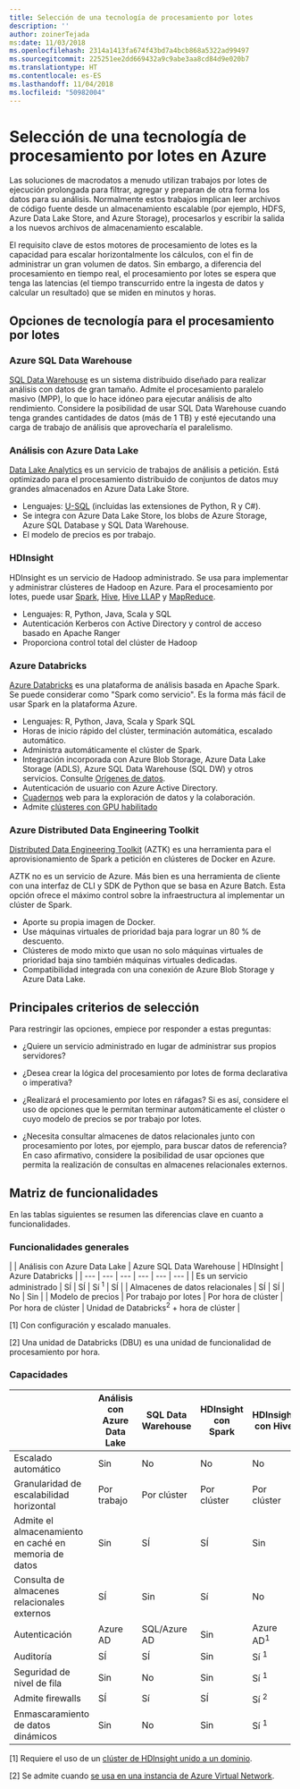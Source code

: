 ```yaml
---
title: Selección de una tecnología de procesamiento por lotes
description: ''
author: zoinerTejada
ms:date: 11/03/2018
ms.openlocfilehash: 2314a1413fa674f43bd7a4bcb868a5322ad99497
ms.sourcegitcommit: 225251ee2dd669432a9c9abe3aa8cd84d9e020b7
ms.translationtype: HT
ms.contentlocale: es-ES
ms.lasthandoff: 11/04/2018
ms.locfileid: "50982004"
---
```

# <a name="choosing-a-batch-processing-technology-in-azure"></a>Selección de una tecnología de procesamiento por lotes en Azure

Las soluciones de macrodatos a menudo utilizan trabajos por lotes de ejecución prolongada para filtrar, agregar y preparan de otra forma los datos para su análisis. Normalmente estos trabajos implican leer archivos de código fuente desde un almacenamiento escalable (por ejemplo, HDFS, Azure Data Lake Store, and Azure Storage), procesarlos y escribir la salida a los nuevos archivos de almacenamiento escalable. 

El requisito clave de estos motores de procesamiento de lotes es la capacidad para escalar horizontalmente los cálculos, con el fin de administrar un gran volumen de datos. Sin embargo, a diferencia del procesamiento en tiempo real, el procesamiento por lotes se espera que tenga las latencias (el tiempo transcurrido entre la ingesta de datos y calcular un resultado) que se miden en minutos y horas.

## <a name="technology-choices-for-batch-processing"></a>Opciones de tecnología para el procesamiento por lotes

### <a name="azure-sql-data-warehouse"></a>Azure SQL Data Warehouse

[SQL Data Warehouse](/azure/sql-data-warehouse/) es un sistema distribuido diseñado para realizar análisis con datos de gran tamaño. Admite el procesamiento paralelo masivo (MPP), lo que lo hace idóneo para ejecutar análisis de alto rendimiento. Considere la posibilidad de usar SQL Data Warehouse cuando tenga grandes cantidades de datos (más de 1 TB) y esté ejecutando una carga de trabajo de análisis que aprovecharía el paralelismo.

### <a name="azure-data-lake-analytics"></a>Análisis con Azure Data Lake

[Data Lake Analytics](/azure/data-lake-analytics/data-lake-analytics-overview) es un servicio de trabajos de análisis a petición. Está optimizado para el procesamiento distribuido de conjuntos de datos muy grandes almacenados en Azure Data Lake Store. 

- Lenguajes: [U-SQL](/azure/data-lake-analytics/data-lake-analytics-u-sql-get-started) (incluidas las extensiones de Python, R y C#).
-  Se integra con Azure Data Lake Store, los blobs de Azure Storage, Azure SQL Database y SQL Data Warehouse.
- El modelo de precios es por trabajo.

### <a name="hdinsight"></a>HDInsight

HDInsight es un servicio de Hadoop administrado. Se usa para implementar y administrar clústeres de Hadoop en Azure. Para el procesamiento por lotes, puede usar [Spark](/azure/hdinsight/spark/apache-spark-overview), [Hive](/azure/hdinsight/hadoop/hdinsight-use-hive), [Hive LLAP](/azure/hdinsight/interactive-query/apache-interactive-query-get-started) y [MapReduce](/azure/hdinsight/hadoop/hdinsight-use-mapreduce).

- Lenguajes: R, Python, Java, Scala y SQL
- Autenticación Kerberos con Active Directory y control de acceso basado en Apache Ranger
- Proporciona control total del clúster de Hadoop

### <a name="azure-databricks"></a>Azure Databricks 

[Azure Databricks](/azure/azure-databricks/) es una plataforma de análisis basada en Apache Spark. Se puede considerar como "Spark como servicio". Es la forma más fácil de usar Spark en la plataforma Azure.  

- Lenguajes: R, Python, Java, Scala y Spark SQL
- Horas de inicio rápido del clúster, terminación automática, escalado automático.
- Administra automáticamente el clúster de Spark.
- Integración incorporada con Azure Blob Storage, Azure Data Lake Storage (ADLS), Azure SQL Data Warehouse (SQL DW) y otros servicios. Consulte [Orígenes de datos](https://docs.azuredatabricks.net/spark/latest/data-sources/index.html).
- Autenticación de usuario con Azure Active Directory.
- [Cuadernos](https://docs.azuredatabricks.net/user-guide/notebooks/index.html) web para la exploración de datos y la colaboración. 
- Admite [clústeres con GPU habilitado](https://docs.azuredatabricks.net/user-guide/clusters/gpu.html)

### <a name="azure-distributed-data-engineering-toolkit"></a>Azure Distributed Data Engineering Toolkit 

[Distributed Data Engineering Toolkit](https://github.com/azure/aztk) (AZTK) es una herramienta para el aprovisionamiento de Spark a petición en clústeres de Docker en Azure. 

AZTK no es un servicio de Azure. Más bien es una herramienta de cliente con una interfaz de CLI y SDK de Python que se basa en Azure Batch. Esta opción ofrece el máximo control sobre la infraestructura al implementar un clúster de Spark.

- Aporte su propia imagen de Docker.
- Use máquinas virtuales de prioridad baja para lograr un 80 % de descuento.
- Clústeres de modo mixto que usan no solo máquinas virtuales de prioridad baja sino también máquinas virtuales dedicadas.
- Compatibilidad integrada con una conexión de Azure Blob Storage y Azure Data Lake.

## <a name="key-selection-criteria"></a>Principales criterios de selección

Para restringir las opciones, empiece por responder a estas preguntas:

- ¿Quiere un servicio administrado en lugar de administrar sus propios servidores?

- ¿Desea crear la lógica del procesamiento por lotes de forma declarativa o imperativa?

- ¿Realizará el procesamiento por lotes en ráfagas? Si es así, considere el uso de opciones que le permitan terminar automáticamente el clúster o cuyo modelo de precios se por trabajo por lotes.

- ¿Necesita consultar almacenes de datos relacionales junto con procesamiento por lotes, por ejemplo, para buscar datos de referencia? En caso afirmativo, considere la posibilidad de usar opciones que permita la realización de consultas en almacenes relacionales externos.

## <a name="capability-matrix"></a>Matriz de funcionalidades

En las tablas siguientes se resumen las diferencias clave en cuanto a funcionalidades. 

### <a name="general-capabilities"></a>Funcionalidades generales

| | Análisis con Azure Data Lake | Azure SQL Data Warehouse | HDInsight | Azure Databricks |
| --- | --- | --- | --- | --- | --- |
| Es un servicio administrado | SÍ | SÍ | Sí <sup>1</sup> | SÍ | 
| Almacenes de datos relacionales | SÍ | SÍ | No | Sin  |
| Modelo de precios | Por trabajo por lotes | Por hora de clúster | Por hora de clúster | Unidad de Databricks<sup>2</sup> + hora de clúster |

[1] Con configuración y escalado manuales.

[2] Una unidad de Databricks (DBU) es una unidad de funcionalidad de procesamiento por hora.

### <a name="capabilities"></a>Capacidades

| | Análisis con Azure Data Lake | SQL Data Warehouse | HDInsight con Spark | HDInsight con Hive | HDInsight con Hive LLAP | Azure Databricks |
| --- | --- | --- | --- | --- | --- | --- |
| Escalado automático | Sin  | No | No | No | No | SÍ |
| Granularidad de escalabilidad horizontal  | Por trabajo | Por clúster | Por clúster | Por clúster | Por clúster | Por clúster |
| Admite el almacenamiento en caché en memoria de datos | Sin  | SÍ | SÍ | Sin  | SÍ | SÍ |
| Consulta de almacenes relacionales externos | SÍ | Sin  | Sí | No | No | SÍ |
| Autenticación  | Azure AD | SQL/Azure AD | Sin  | Azure AD<sup>1</sup> | Azure AD<sup>1</sup> | Azure AD |
| Auditoría  | SÍ | SÍ | Sin  | Sí <sup>1</sup> | Sí <sup>1</sup> | SÍ |
| Seguridad de nivel de fila | Sin  | No | Sin  | Sí <sup>1</sup> | Sí <sup>1</sup> | Sin  |
| Admite firewalls | SÍ | Sí | SÍ | Sí <sup>2</sup> | Sí <sup>2</sup> | Sin  |
| Enmascaramiento de datos dinámicos | Sin  | No | Sin  | Sí <sup>1</sup> | Sí <sup>1</sup> | Sin  |

[1] Requiere el uso de un [clúster de HDInsight unido a un dominio](/azure/hdinsight/domain-joined/apache-domain-joined-introduction).

[2] Se admite cuando [se usa en una instancia de Azure Virtual Network](/azure/hdinsight/hdinsight-extend-hadoop-virtual-network).
